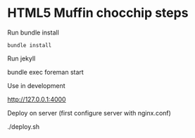 HTML5 Muffin chocchip steps
============================

Run bundle install

	bundle install

Run jekyll

  bundle exec foreman start

Use in development

  http://127.0.0.1:4000

Deploy on server (first configure server with nginx.conf)

  ./deploy.sh
